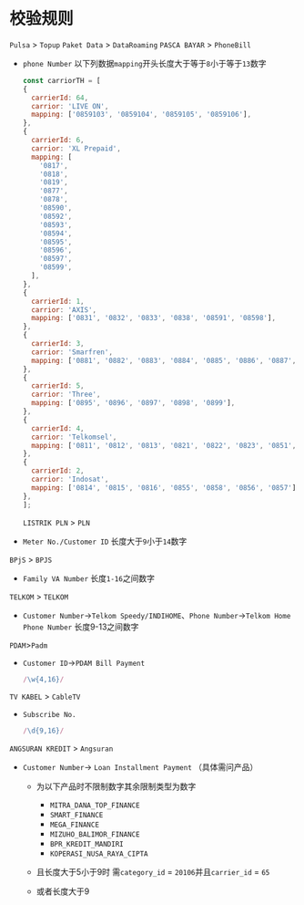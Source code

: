 # 校验规则

`Pulsa` > `Topup`
`Paket Data` > `DataRoaming`
`PASCA BAYAR` > `PhoneBill`
- `phone Number` 以下列数据`mapping`开头长度大于等于`8`小于等于`13`数字
  ```js
  const carriorTH = [
  {
    carrierId: 64,
    carrior: 'LIVE ON',
    mapping: ['0859103', '0859104', '0859105', '0859106'],
  },
  {
    carrierId: 6,
    carrior: 'XL Prepaid',
    mapping: [
      '0817',
      '0818',
      '0819',
      '0877',
      '0878',
      '08590',
      '08592',
      '08593',
      '08594',
      '08595',
      '08596',
      '08597',
      '08599',
    ],
  },
  {
    carrierId: 1,
    carrior: 'AXIS',
    mapping: ['0831', '0832', '0833', '0838', '08591', '08598'],
  },
  {
    carrierId: 3,
    carrior: 'Smarfren',
    mapping: ['0881', '0882', '0883', '0884', '0885', '0886', '0887', '0888', '0889'],
  },
  {
    carrierId: 5,
    carrior: 'Three',
    mapping: ['0895', '0896', '0897', '0898', '0899'],
  },
  {
    carrierId: 4,
    carrior: 'Telkomsel',
    mapping: ['0811', '0812', '0813', '0821', '0822', '0823', '0851', '0852', '0853'],
  },
  {
    carrierId: 2,
    carrior: 'Indosat',
    mapping: ['0814', '0815', '0816', '0855', '0858', '0856', '0857'],
  },
  ];
  ```


  `LISTRIK PLN` > `PLN`

- `Meter No./Customer ID` 长度大于`9`小于`14`数字

`BPjS` > `BPJS`
- `Family VA Number` 长度`1-16`之间数字

`TELKOM` > `TELKOM`
- `Customer Number`->`Telkom Speedy/INDIHOME`、`Phone Number`->`Telkom Home Phone Number` 长度9-13之间数字

`PDAM`>`Padm`
- `Customer ID`->`PDAM Bill Payment`
    ```js
    /\w{4,16}/
    ```

`TV KABEL` > `CableTV`
- `Subscribe No.`

    ```js
    /\d{9,16}/
    ```

`ANGSURAN KREDIT` > `Angsuran`
- `Customer Number`-> `Loan Installment Payment` （具体需问产品）
  - 为以下产品时不限制数字其余限制类型为数字
    - `MITRA_DANA_TOP_FINANCE`
    - `SMART_FINANCE`
    - `MEGA_FINANCE`
    - `MIZUHO_BALIMOR_FINANCE`
    - `BPR_KREDIT_MANDIRI`
    - `KOPERASI_NUSA_RAYA_CIPTA`

  - 且长度大于5小于9时 需`category_id` = `20106`并且`carrier_id` = `65`
  -  或者长度大于9
